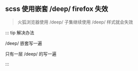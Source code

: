## scss 使用嵌套 /deep/ firefox 失效

> 火狐浏览器使用 /deep/ 子集继续使用 /deep/ 样式就会失效

::: tip 解决办法

/deep/ 嵌套写一遍

只有一层 /deep/ 的写一遍

:::
